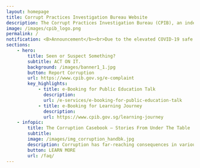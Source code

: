 ```yaml
---
layout: homepage
title: Corrupt Practices Investigation Bureau Website
description: The Corrupt Practices Investigation Bureau (CPIB), an independent agency, is responsible for the investigation and prevention of corruption in Singapore.
image: /images/cpib_logo.png
permalink: /
notification: <B>Announcement</b><br>Due to the elevated COVID-19 safe distancing measures, the Corruption Reporting & Heritage Centre (CRHC) @ 247 Whitley Road will remain closed till further notice. The CPIB will still operate as usual. However, members of the public are strongly advised against visiting the CPIB headquarters during this time of elevated safe distancing measures.
sections:
    - hero:
        title: Seen or Suspect Something?
        subtitle: ACT ON IT.
        background: /images/banner1_1.jpg
        button: Report Corruption
        url: https://www.cpib.gov.sg/e-complaint
        key_highlights:
            - title: e-Booking for Public Education Talk
              description: 
              url: /e-services/e-booking-for-public-education-talk
            - title: e-Booking for Learning Journey
              description: 
              url: https://www.cpib.gov.sg/learning-journey
    - infopic:
        title: The Corruption Casebook – Stories From Under The Table
        subtitle: 
        image: /images/img_corruption_handbk.jpg
        description: Corruption has far-reaching consequences in various aspects of society. As part of CPIB’s prevention and outreach efforts, the CPIB has developed an e-Book titled "**The Corruption Casebook - Stories From Under The Table**" featuring stories on past cases of corruption.
        button: LEARN MORE
        url: /faq/
---
```


